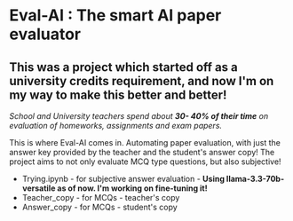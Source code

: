 
# Eval-AI : The smart AI paper evaluator

## This was a project which started off as a university credits requirement, and now I'm on my way to make this better and better! 

*School and University teachers spend about **30- 40% of their time** on evaluation of homeworks, assignments and exam papers.*

This is where Eval-AI comes in. Automating paper evaluation, with just the answer key provided by the teacher and the student's answer copy! The project aims to not only evaluate MCQ type questions, but also subjective! 

* Trying.ipynb - for subjective answer evaluation - **Using llama-3.3-70b-versatile as of now. I'm working on fine-tuning it!**
* Teacher_copy - for MCQs - teacher's copy
* Answer_copy - for MCQs - student's copy
